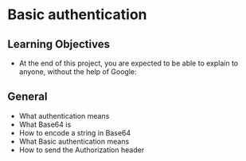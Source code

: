 # Basic authentication
## Learning Objectives
- At the end of this project, you are expected to be able to explain to anyone, without the help of Google:<br>

## General
- What authentication means<br>
- What Base64 is<br>
- How to encode a string in Base64<br>
- What Basic authentication means<br>
- How to send the Authorization header<br>
